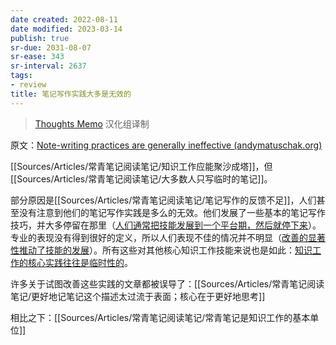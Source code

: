 ```yaml
---
date created: 2022-08-11
date modified: 2023-03-14
publish: true
sr-due: 2031-08-07
sr-ease: 343
sr-interval: 2637
tags:
- review
title: 笔记写作实践大多是无效的
---
```

> [Thoughts Memo](https://paratranz.cn/projects/3131) 汉化组译制

原文：[Note-writing practices are generally ineffective (andymatuschak.org)](https://notes.andymatuschak.org/z8V2q398qu89vdJ73N2BEYCgevMqux3yxQUAC)

[[Sources/Articles/常青笔记阅读笔记/知识工作应能聚沙成塔]]，但[[Sources/Articles/常青笔记阅读笔记/大多数人只写临时的笔记]]。

部分原因是[[Sources/Articles/常青笔记阅读笔记/笔记写作的反馈不足]]，人们甚至没有注意到他们的笔记写作实践是多么的无效。他们发展了一些基本的笔记写作技巧，并大多停留在那里（[人们通常把技能发展到一个平台期，然后就停下来](https://notes.andymatuschak.org/z5gHroEM2vM2WcKxkdcsCw8qv5tmHSbBVxEb4)）。专业的表现没有得到很好的定义，所以人们表现不佳的情况并不明显（[改善的显著性推动了技能的发展](https://notes.andymatuschak.org/z3TLgRqbKq1iQvYNvxenccLPZUuJNB329uwGw)）。所有这些对其他核心知识工作技能来说也是如此：[知识工作的核心实践往往是临时性的](https://notes.andymatuschak.org/z7z6uFero1JXyANDsq7P4RzeUemPWrHD7Ejmn)。

许多关于试图改善这些实践的文章都被误导了：[[Sources/Articles/常青笔记阅读笔记/更好地记笔记这个描述太过流于表面；核心在于更好地思考]]

相比之下：[[Sources/Articles/常青笔记阅读笔记/常青笔记是知识工作的基本单位]]